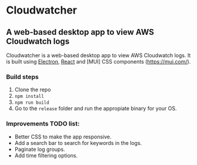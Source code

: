 # Cloudwatcher
## A web-based desktop app to view AWS Cloudwatch logs

Cloudwatcher is a web-based desktop app to view AWS Cloudwatch logs. It is built using [Electron](https://electronjs.org/), [React](https://reactjs.org/) and [MUI] CSS components (https://mui.com/).

### Build steps
1. Clone the repo
2. `npm install`
3. `npm run build`
4. Go to the `release` folder and run the appropiate binary for your OS.

### Improvements TODO list:
- Better CSS to make the app responsive. 
- Add a search bar to search for keywords in the logs. 
- Paginate log groups. 
- Add time filtering options.

